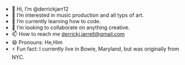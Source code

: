 - 👋 Hi, I’m @derrickjarr12
- 👀 I’m interested in music production and all typs of art.
- 🌱 I’m currently learning how to code.
- 💞️ I’m looking to collaborate on anything creative.
- 📫 How to reach me derrickj.jarrell@gmail.com
- 😄 Pronouns: He,Him
- ⚡ Fun fact: I currently live in Bowie, Maryland, but was originally from NYC.

<!---
derrickjarr12/derrickjarr12 is a ✨ special ✨ repository because its `README.md` (this file) appears on your GitHub profile.
You can click the Preview link to take a look at your changes.
--->
